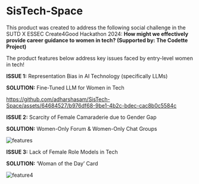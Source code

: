 # SisTech-Space

This product was created to address the following social challenge in the SUTD X ESSEC Create4Good Hackathon 2024: **How might we effectively provide career guidance to women in tech? (Supported by: The Codette Project)**

The product features below address key issues faced by entry-level women in tech!

**ISSUE 1:** Representation Bias in AI Technology (specifically LLMs)

**SOLUTION:** Fine-Tuned LLM for Women in Tech

https://github.com/adharshasam/SisTech-Space/assets/64684527/b976df68-9be1-4b2c-bdec-cac8b0c5584c

**ISSUE 2:** Scarcity of Female Camaraderie due to Gender Gap

**SOLUTION:** Women-Only Forum & Women-Only Chat Groups

![features](https://github.com/adharshasam/SisTech-Space/assets/64684527/822609cd-84e8-4b8f-b762-103af9cbcc00)

**ISSUE 3:** Lack of Female Role Models in Tech

**SOLUTION:** ‘Woman of the Day’ Card

![feature4](https://github.com/adharshasam/SisTech-Space/assets/64684527/438811c4-ab29-47ae-8c40-da9a67e8c335)
